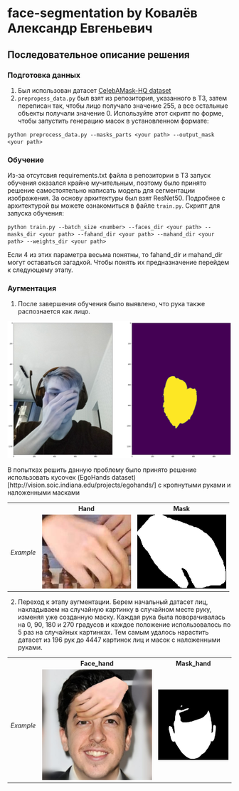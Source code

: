 # face-segmentation by Ковалёв Александр Евгеньевич

## Последовательное описание решения

### Подготовка данных 
1. Был использован датасет [CelebAMask-HQ dataset](https://github.com/switchablenorms/CelebAMask-HQ)
2. `prepropess_data.py` был взят из репозитория, указанного в ТЗ, затем переписан так, чтобы лицо получало значение 255, а все остальные объекты получали значение 0.
    Используйте этот скрипт по форме, чтобы запустить генерацию масок в установленном формате: 
```
python preprocess_data.py --masks_parts <your path> --output_mask <your path>
```

### Обучение
Из-за отсутсвия requirements.txt файла в репозитории в ТЗ запуск обучения оказался крайне мучительным, поэтому было принято решение
самостоятельно написать модель для сегментации изображения. За основу архитектуры был взят ResNet50.
    Подробнее с архитектурой вы можете ознакомиться в файле `train.py`.
    Скрипт для запуска обучения:
```
python train.py --batch_size <number> --faces_dir <your path> --masks_dir <your path> --fahand_dir <your path> --mahand_dir <your path> --weights_dir <your path>
```
Если 4 из этих параметра весьма понятны, то fahand_dir и mahand_dir могут оставаться загадкой.
Чтобы понять их предназначение перейдем к следующему этапу.

### Аугментация
1. После завершения обучения было выявлено, что рука также распознается как лицо. 
<p align="center">
	<img src="./examples/Before_aug.png" alt="Original Input">
</p>
    В попытках решить данную проблему было принято решение использовать кусочек (EgoHands dataset)[http://vision.soic.indiana.edu/projects/egohands/] 
    с кропнутыми руками и наложенными масками 
<table>

<tr>
<th>&nbsp;</th>
<th>Hand</th>
<th>Mask</th>
</tr>

<tr>
<td><em>Example</em></td>
<td><img src="./examples/hand_no_mask.jpg" alt="Original Input"></td>
<td><img src="./examples/hand_masked.png" alt="Original Input"></td>
</tr>

</table>

2. Переход к этапу аугментации. Берем начальный датасет лиц, накладываем на случайную картинку в случайном месте руку, изменяя уже созданную маску.
   Каждая рука была поворачивалась на 0, 90, 180 и 270 градусов и каждое положение использовалось по 5 раз на случайных картинках.
   Тем самым удалось нарастить датасет из 196 рук до 4447 картинок лиц и масок с наложенными руками. 
<table>

<tr>
<th>&nbsp;</th>
<th>Face_hand</th>
<th>Mask_hand</th>
</tr>

<tr>
<td><em>Example</em></td>
<td><img src="./examples/0_face_hand.jpg" alt="Original Input"></td>
<td><img src="./examples/0_mask_hand.jpg" alt="Original Input"></td>
</tr>

</table>